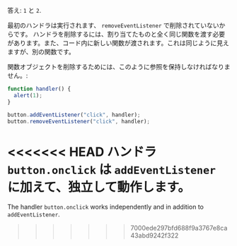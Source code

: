 答え: `1` と `2`.

最初のハンドラは実行されます、 `removeEventListener` で削除されていないからです。 ハンドラを削除するには、割り当てたものと全く同じ関数を渡す必要があります。また、コード内に新しい関数が渡されます。これは同じように見えますが、別の関数です。

関数オブジェクトを削除するためには、このように参照を保持しなければなりません。:

```js
function handler() {
  alert(1);
}

button.addEventListener("click", handler);
button.removeEventListener("click", handler);
```

<<<<<<< HEAD
ハンドラ `button.onclick` は `addEventListener` に加えて、独立して動作します。
=======
The handler `button.onclick` works independently and in addition to `addEventListener`.
>>>>>>> 7000ede297bfd688f9a3767e8ca43abd9242f322
